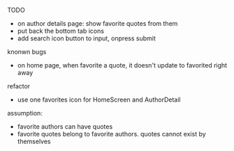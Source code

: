 TODO
- on author details page: show favorite quotes from them
- put back the bottom tab icons 
- add search icon button to input, onpress submit

knonwn bugs
- on home page, when favorite a quote, it doesn't update to favorited right away

refactor
- use one favorites icon for HomeScreen and AuthorDetail

assumption: 
- favorite authors can have quotes
- favorite quotes belong to favorite authors. quotes cannot exist by themselves